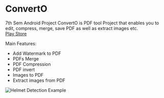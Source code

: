 # ConvertO
7th Sem Android Project ConvertO is PDF tool Project that enables you to edit, compress, merge, save PDF as well as extract images etc.    
[Play Store](https://play.google.com/store/apps/details?id=com.gabuconverto)


Main Features:

- Add Watermark to PDF
- PDFs Merge
- PDF Compression
- PDF invert
- Images to PDF
- Extract images from PDF



                                                      
![Helmet Detection Example](https://github.com/sidpro-hash/PDF-tools/blob/main/ConvertO.gif)




